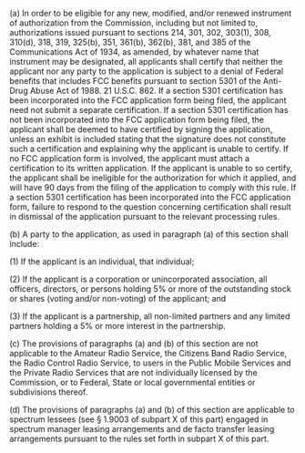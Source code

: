 (a) In order to be eligible for any new, modified, and/or renewed instrument of authorization from the Commission, including but not limited to, authorizations issued pursuant to sections 214, 301, 302, 303(1), 308, 310(d), 318, 319, 325(b), 351, 361(b), 362(b), 381, and 385 of the Communications Act of 1934, as amended, by whatever name that instrument may be designated, all applicants shall certify that neither the applicant nor any party to the application is subject to a denial of Federal benefits that includes FCC benefits pursuant to section 5301 of the Anti-Drug Abuse Act of 1988. 21 U.S.C. 862. If a section 5301 certification has been incorporated into the FCC application form being filed, the applicant need not submit a separate certification. If a section 5301 certification has not been incorporated into the FCC application form being filed, the applicant shall be deemed to have certified by signing the application, unless an exhibit is included stating that the signature does not constitute such a certification and explaining why the applicant is unable to certify. If no FCC application form is involved, the applicant must attach a certification to its written application. If the applicant is unable to so certify, the applicant shall be ineligible for the authorization for which it applied, and will have 90 days from the filing of the application to comply with this rule. If a section 5301 certification has been incorporated into the FCC application form, failure to respond to the question concerning certification shall result in dismissal of the application pursuant to the relevant processing rules.

(b) A party to the application, as used in paragraph (a) of this section shall include:

(1) If the applicant is an individual, that individual;

(2) If the applicant is a corporation or unincorporated association, all officers, directors, or persons holding 5% or more of the outstanding stock or shares (voting and/or non-voting) of the applicant; and

(3) If the applicant is a partnership, all non-limited partners and any limited partners holding a 5% or more interest in the partnership.

(c) The provisions of paragraphs (a) and (b) of this section are not applicable to the Amateur Radio Service, the Citizens Band Radio Service, the Radio Control Radio Service, to users in the Public Mobile Services and the Private Radio Services that are not individually licensed by the Commission, or to Federal, State or local governmental entities or subdivisions thereof.
              

(d) The provisions of paragraphs (a) and (b) of this section are applicable to spectrum lessees (see § 1.9003 of subpart X of this part) engaged in spectrum manager leasing arrangements and de facto transfer leasing arrangements pursuant to the rules set forth in subpart X of this part.

